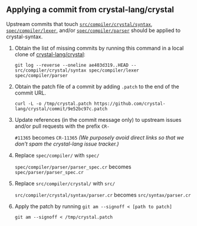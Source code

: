 ## Applying a commit from crystal-lang/crystal

Upstream commits that touch [`src/compiler/crystal/syntax`](https://github.com/crystal-lang/crystal/commits/master/src/compiler/crystal/syntax), [`spec/compiler/lexer`](https://github.com/crystal-lang/crystal/commits/master/spec/compiler/lexer), and/or [`spec/compiler/parser`](https://github.com/crystal-lang/crystal/commits/master/spec/compiler/parser) should be applied to crystal-syntax.

1. Obtain the list of missing commits by running this command in a local clone of [crystal-lang/crystal](https://github.com/crystal-lang/crystal):

   `git log --reverse --oneline ae403d319..HEAD -- src/compiler/crystal/syntax spec/compiler/lexer spec/compiler/parser`

1. Obtain the patch file of a commit by adding `.patch` to the end of the commit URL.

   `curl -L -o /tmp/crystal.patch https://github.com/crystal-lang/crystal/commit/9e52bc97c.patch`

1. Update references (in the commit message only) to upstream issues and/or pull requests with the prefix `CR-`

   `#11365` becomes `CR-11365` *(We purposely avoid direct links so that we don't spam the crystal-lang issue tracker.)*

1. Replace `spec/compiler/` with `spec/`

   `spec/compiler/parser/parser_spec.cr` becomes `spec/parser/parser_spec.cr`

1. Replace `src/compiler/crystal/` with `src/`

   `src/compiler/crystal/syntax/parser.cr` becomes `src/syntax/parser.cr`

1. Apply the patch by running `git am --signoff < [path to patch]`

   `git am --signoff < /tmp/crystal.patch`
